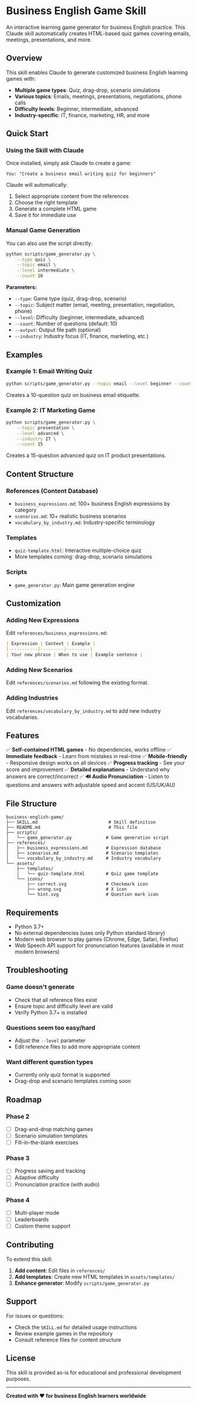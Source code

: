 # Business English Game Skill

An interactive learning game generator for business English practice. This Claude skill automatically creates HTML-based quiz games covering emails, meetings, presentations, and more.

## Overview

This skill enables Claude to generate customized business English learning games with:
- **Multiple game types**: Quiz, drag-drop, scenario simulations
- **Various topics**: Emails, meetings, presentations, negotiations, phone calls
- **Difficulty levels**: Beginner, intermediate, advanced
- **Industry-specific**: IT, finance, marketing, HR, and more

## Quick Start

### Using the Skill with Claude

Once installed, simply ask Claude to create a game:

```
You: "Create a business email writing quiz for beginners"
```

Claude will automatically:
1. Select appropriate content from the references
2. Choose the right template
3. Generate a complete HTML game
4. Save it for immediate use

### Manual Game Generation

You can also use the script directly:

```bash
python scripts/game_generator.py \
    --type quiz \
    --topic email \
    --level intermediate \
    --count 10
```

**Parameters:**
- `--type`: Game type (quiz, drag-drop, scenario)
- `--topic`: Subject matter (email, meeting, presentation, negotiation, phone)
- `--level`: Difficulty (beginner, intermediate, advanced)
- `--count`: Number of questions (default: 10)
- `--output`: Output file path (optional)
- `--industry`: Industry focus (IT, finance, marketing, etc.)

## Examples

### Example 1: Email Writing Quiz
```bash
python scripts/game_generator.py --topic email --level beginner --count 10
```
Creates a 10-question quiz on business email etiquette.

### Example 2: IT Marketing Game
```bash
python scripts/game_generator.py \
    --topic presentation \
    --level advanced \
    --industry IT \
    --count 15
```
Creates a 15-question advanced quiz on IT product presentations.

## Content Structure

### References (Content Database)
- `business_expressions.md`: 100+ business English expressions by category
- `scenarios.md`: 10+ realistic business scenarios
- `vocabulary_by_industry.md`: Industry-specific terminology

### Templates
- `quiz-template.html`: Interactive multiple-choice quiz
- More templates coming: drag-drop, scenario simulations

### Scripts
- `game_generator.py`: Main game generation engine

## Customization

### Adding New Expressions

Edit `references/business_expressions.md`:

```markdown
| Expression | Context | Example |
|-----------|---------|---------|
| Your new phrase | When to use | Example sentence |
```

### Adding New Scenarios

Edit `references/scenarios.md` following the existing format.

### Adding Industries

Edit `references/vocabulary_by_industry.md` to add new industry vocabularies.

## Features

✅ **Self-contained HTML games** - No dependencies, works offline
✅ **Immediate feedback** - Learn from mistakes in real-time
✅ **Mobile-friendly** - Responsive design works on all devices
✅ **Progress tracking** - See your score and improvement
✅ **Detailed explanations** - Understand why answers are correct/incorrect
✅ **🔊 Audio Pronunciation** - Listen to questions and answers with adjustable speed and accent (US/UK/AU)

## File Structure

```
business-english-game/
├── SKILL.md                           # Skill definition
├── README.md                          # This file
├── scripts/
│   └── game_generator.py             # Game generation script
├── references/
│   ├── business_expressions.md       # Expression database
│   ├── scenarios.md                  # Scenario templates
│   └── vocabulary_by_industry.md     # Industry vocabulary
└── assets/
    ├── templates/
    │   └── quiz-template.html        # Quiz game template
    └── icons/
        ├── correct.svg               # Checkmark icon
        ├── wrong.svg                 # X icon
        └── hint.svg                  # Question mark icon
```

## Requirements

- Python 3.7+
- No external dependencies (uses only Python standard library)
- Modern web browser to play games (Chrome, Edge, Safari, Firefox)
- Web Speech API support for pronunciation features (available in most modern browsers)

## Troubleshooting

### Game doesn't generate
- Check that all reference files exist
- Ensure topic and difficulty level are valid
- Verify Python 3.7+ is installed

### Questions seem too easy/hard
- Adjust the `--level` parameter
- Edit reference files to add more appropriate content

### Want different question types
- Currently only quiz format is supported
- Drag-drop and scenario templates coming soon

## Roadmap

### Phase 2
- [ ] Drag-and-drop matching games
- [ ] Scenario simulation templates
- [ ] Fill-in-the-blank exercises

### Phase 3
- [ ] Progress saving and tracking
- [ ] Adaptive difficulty
- [ ] Pronunciation practice (with audio)

### Phase 4
- [ ] Multi-player mode
- [ ] Leaderboards
- [ ] Custom theme support

## Contributing

To extend this skill:

1. **Add content**: Edit files in `references/`
2. **Add templates**: Create new HTML templates in `assets/templates/`
3. **Enhance generator**: Modify `scripts/game_generator.py`

## Support

For issues or questions:
- Check the `SKILL.md` for detailed usage instructions
- Review example games in the repository
- Consult reference files for content structure

## License

This skill is provided as-is for educational and professional development purposes.

---

**Created with ❤️ for business English learners worldwide**
